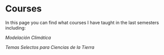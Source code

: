 # Courses

In this page you can find what courses I have taught in the last semesters including: 

*Modelación Climática*

*Temas Selectos para Ciencias de la Tierra*
